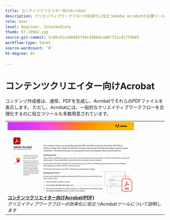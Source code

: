 ```yaml
---
title: コンテンツクリエイター向けAcrobat
description: クリエイティブワークフローの効率化に役立つAdobe Acrobatの主要ツールについて説明します
role: User
level: Beginner, Intermediate
thumb: KT-10962.jpg
source-git-commit: 5c00c61ce68465f44c43664ca807f11cd1ff0b93
workflow-type: tm+mt
source-wordcount: '0'
ht-degree: 0%

---
```


# コンテンツクリエイター向けAcrobat

コンテンツ作成者は、通常、PDFを生成し、AcrobatでそれらのPDFファイルを表示します。 ただし、Acrobatには、一般的なクリエイティブワークフローを合理化するのに役立つツールも多数用意されています。

<table style="table-layout:auto">
<tr>
 <td>
   <a href="assets/AcrobatforContentCreators.pdf" target="_blank">
      <img alt="コンテンツクリエイター向けAcrobat" src="assets/AcrobatforContentCreators_400.jpg" />
   </a>
    <div>
   <a href="assets/AcrobatforContentCreators.pdf" target="_blank"><strong>コンテンツクリエイター向けAcrobat(PDF)</strong></a>
    </div>
    <em>クリエイティブワークフローの効率化に役立つAcrobatツールについて説明します</em>
    <br>
  </td>
</tr>
</table>